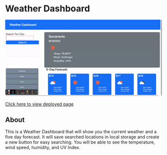 # Weather Dashboard

![Webpage GIF](./assets/Weather%20Dashboard.gif)

[Click here to view deployed page](https://sjoycoder.github.io/Challenge6-WeatherDashboard/)

## About
This is a Weather Dashboard that will show you the current weather and a five day forecast. It will save searched locations in local storage and create a new button for easy searching. You will be able to see the temperature, wind speed, humidity, and UV Index.